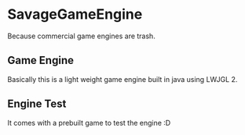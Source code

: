 # SavageGameEngine
Because commercial game engines are trash.

## Game Engine
Basically this is a light weight game engine built in java using LWJGL 2.

## Engine Test
It comes with a prebuilt game to test the engine :D
